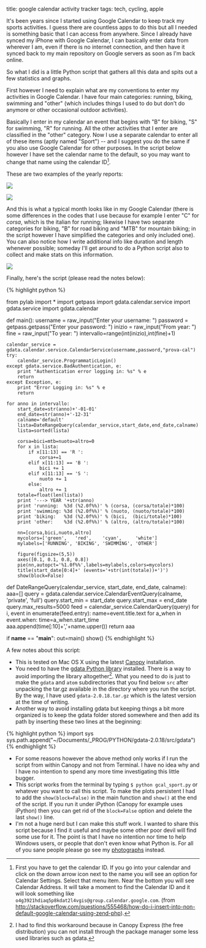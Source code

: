title: google calendar activity tracker
tags: tech, cycling, apple


It's been years since I started using Google Calendar to keep track my sports activities. I guess there are countless apps to do this but all I needed is something basic that I can access from anywhere. Since I already have synced my iPhone with Google Calendar, I can basically enter data from wherever I am, even if there is no internet connection, and then have it synced back to my main repository on Google servers as soon as I'm back online.

So what I did is a little Python script that gathers all this data and spits out a few statistics and graphs.

First however I need to explain what are my conventions to enter my activities in Google Calendar. I have four main categories: running, biking, swimming and "other" (which includes things I used to do but don't do anymore or other occasional outdoor activities).

Basically I enter in my calendar an event that begins with "B" for biking, "S" for swimming, "R" for running. All the other activities that I enter are classified in the "other" category. Now I use a separate calendar to enter all of these items (aptly named "Sport") -- and I suggest you do the same if you also use Google Calendar for other purposes. In the script below however I have set the calendar name to the default, so you may want to change that name using the calendar ID[^nota-calendar-id].

These are two examples of the yearly reports:

![](https://dl.dropboxusercontent.com/u/179731/sport_gcal_2010.png)

![](https://dl.dropboxusercontent.com/u/179731/sport_gcal_2012.png)

And this is what a typical month looks like in my Google Calendar (there is some differences in the codes that I use because for example I enter "C" for _corsa_, which is the italian for running; likewise I have two separate categories for biking, "B" for road biking and "MTB" for mountain biking; in the script however I have simplified the categories and only included one). You can also notice how I write additional info like duration and length whenever possible; someday I'll get around to do a Python script also to collect and make stats on this information.

![](https://dl.dropboxusercontent.com/u/179731/google_calendar_esempio.png)

[^nota-calendar-id]: First you have to get the calendar ID. If you go into your calendar and click on the down arrow icon next to the name you will see an option for Calendar Settings. Select that menu item. Near the bottom you will see Calendar Address. It will take a moment to find the Calendar ID and it will look something like `o4g3921hdiaq5p8kdat2l4vgis@group.calendar.google.com`. (from <http://stackoverflow.com/questions/555468/how-do-i-insert-into-non-default-google-calendar-using-zend-php>).

Finally, here's the script (please read the notes below):

{% highlight python %}

from pylab import *
import getpass
import gdata.calendar.service
import gdata.service
import gdata.calendar

def main():
    username = raw_input("Enter your username: ")
    password = getpass.getpass("Enter your password: ")
    inizio = raw_input("From year: ")
    fine   = raw_input("To year: ")
    intervallo=range(int(inizio),int(fine)+1)

    calendar_service = gdata.calendar.service.CalendarService(username,password,"prova-cal")
    try:
        calendar_service.ProgrammaticLogin()
    except gdata.service.BadAuthentication, e:
        print "Authentication error logging in: %s" % e
        return
    except Exception, e:
        print "Error Logging in: %s" % e
        return

    for anno in intervallo:
        start_date=str(anno)+'-01-01'
        end_date=str(anno)+'-12-31'
        calname='default'
        lista=DateRangeQuery(calendar_service,start_date,end_date,calname)
        lista=sorted(lista)

        corsa=bici=mtb=nuoto=altro=0
        for x in lista:
            if x[11:13] == 'R ':
                corsa+=1
            elif x[11:13] == 'B ':
                bici += 1
            elif x[11:13] == 'S ':
                nuoto += 1
            else:
                altro += 1
        totale=float(len(lista))
        print '---> YEAR '+str(anno)
        print 'running:  %3d (%2.0f%%)' % (corsa, (corsa/totale)*100)
        print 'swimming: %3d (%2.0f%%)' % (nuoto, (nuoto/totale)*100)
        print 'biking:   %3d (%2.0f%%)' % (bici,  (bici/totale)*100)
        print 'other:    %3d (%2.0f%%)' % (altro, (altro/totale)*100)

        nn=[corsa,bici,nuoto,altro]
        mycolors=['green',   'red',    'cyan',     'white']
        mylabels=['RUNNING', 'BIKING', 'SWIMMING', 'OTHER']

        figure(figsize=(5,5))
        axes([0.1, 0.1, 0.8, 0.8])
        pie(nn,autopct='%1.0f%%',labels=mylabels,colors=mycolors)
        title(start_date[0:4]+' (events='+str(int(totale))+')')
        show(block=False)

def DateRangeQuery(calendar_service, start_date, end_date, calname):
    aaa=[]
    query = gdata.calendar.service.CalendarEventQuery(calname, 'private', 'full')
    query.start_min = start_date
    query.start_max = end_date
    query.max_results=5000
    feed = calendar_service.CalendarQuery(query)
    for i, event in enumerate(feed.entry):
        name=event.title.text
        for a_when in event.when:
            time=a_when.start_time
        aaa.append(time[:10]+','+name.upper())
    return aaa

if __name__ == "__main__":
    out=main()
    show()
{% endhighlight %}

A few notes about this script:

* This is tested on Mac OS X using the latest [Canopy](https://www.enthought.com/products/canopy/) installation. 
* You need to have the [gdata Python library](https://code.google.com/p/gdata-python-client/) installed. There is a way to avoid importing the library altogether[^nota-install-gdata]. What you need to do is just to make the `gdata` and `atom` subdirectories that you find below `src` after unpacking the tar.gz available in the directory where you run the script. By the way, I have used `gdata-2.0.18.tar.gz` which is the latest version at the time of writing.
* Another way to avoid installing gdata but keeping things a bit more organized is to keep the gdata folder stored somewhere and then add its path by inserting these two lines at the beginning:

{% highlight python %}
import sys
sys.path.append("~/Documents/_PROG/PYTHON/gdata-2.0.18/src/gdata")
{% endhighlight %}

* For some reasons however the above method only works if I run the script from within Canopy and not from Terminal. I have no idea why and I have no intention to spend any more time investigating this little bugger.
* This script works from the terminal by typing `$ python gcal_sport.py` or whatever you want to call this script. To make the plots persistent I had to add the `show(block=False)` in the main function and `show()` at the end of the script. If you run it under iPython (Canopy for example uses iPython) then you can get rid of the `block=False` option and delete the last `show()` line.
* I'm not a huge nerd but I can make this stuff work. I wanted to share this script because I find it useful and maybe some other poor devil will find some use for it. The point is that I have no intention nor time to help Windows users, or people that don't even know what Python is. For all of you sane people please go see my [photographs](http://aadm.github.io/tags.html#weekly%20snaps-ref) instead.


[^nota-install-gdata]: I had to find this workaround because in Canopy Express (the free distribution) you can not install through the package manager some less used libraries such as gdata.
